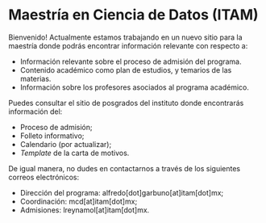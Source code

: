 # Maestría en Ciencia de Datos (ITAM)

Bienvenido! Actualmente estamos trabajando en un nuevo sitio para la
maestría donde podrás encontrar información relevante con respecto a:

- Información relevante sobre el proceso de admisión del programa. 
- Contenido académico como plan de estudios, y temarios de las materias. 
- Información sobre los profesores asociados al programa académico. 


Puedes consultar el sitio de posgrados del instituto donde encontrarás información 
del: 

- Proceso de admisión; 
- Folleto informativo; 
- Calendario (por actualizar);
- _Template_ de la carta de motivos. 

De igual manera, no dudes en contactarnos a través de los siguientes correos electrónicos:

- Dirección del programa: alfredo[dot]garbuno[at]itam[dot]mx; 
- Coordinación: mcd[at]itam[dot]mx; 
- Admisiones: lreynamol[at]itam[dot]mx.

